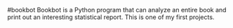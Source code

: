 #bookbot
Bookbot is a Python program that can analyze an entire book and print out an interesting statistical report.
This is one of my first projects.
